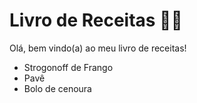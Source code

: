 # Livro de Receitas 👨‍🍳

Olá, bem vindo(a) ao meu livro de receitas!

 - Strogonoff de Frango
 - Pavê
 - Bolo de cenoura
